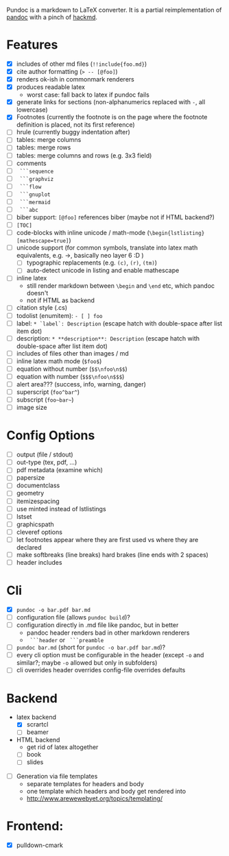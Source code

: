 Pundoc is a markdown to LaTeX converter.
It is a partial reimplementation of [pandoc](https://pandoc.org/MANUAL.html) with a pinch of
[hackmd](https://hackmd.io/features?both).

# Features

- [x] includes of other md files (`!!include{foo.md}`)
- [x] cite author formatting (`> -- [@foo]`)
- [x] renders ok-ish in commonmark renderers
- [x] produces readable latex
    + worst case: fall back to latex if pundoc fails
- [x] generate links for sections (non-alphanumerics replaced with `-`, all lowercase)
- [x] Footnotes (currently the footnote is on the page where the footnote definition is placed, not its first reference)
- [ ] hrule (currently buggy indentation after)
- [ ] tables: merge columns
- [ ] tables: merge rows
- [ ] tables: merge columns and rows (e.g. 3x3 field)
- [ ] comments
- [ ] ```` ```sequence````
- [ ] ```` ```graphviz````
- [ ] ```` ```flow````
- [ ] ```` ```gnuplot````
- [ ] ```` ```mermaid````
- [ ] ```` ```abc````
- [ ] biber support: `[@foo]` references biber (maybe not if HTML backend?)
- [ ] `[TOC]`
- [ ] code-blocks with inline unicode / math-mode (`\begin{lstlisting}[mathescape=true]`)
- [ ] unicode support (for common symbols, translate into latex math equivalents, e.g. →, basically neo layer 6 :D )
    - [ ] typographic replacements (e.g. `(c)`, `(r)`, `(tm)`)
    - [ ] auto-detect unicode in listing and enable mathescape
- [ ] inline latex
    + still render markdown between `\begin` and `\end` etc, which pandoc doesn't
    + not if HTML as backend
- [ ] citation style (.cs)
- [ ] todolist (enumitem): `- [ ] foo`
- [ ] label: ``* `label`: Description`` (escape hatch with double-space after list item dot)
- [ ] description: ``* **description**: Description`` (escape hatch with double-space after list item dot)
- [ ] includes of files other than images / md
- [ ] inline latex math mode (`$foo$`)
- [ ] equation without number (`$$\nfoo\n$$`)
- [ ] equation with number (`$$$\nfoo\n$$$`)
- [ ] alert area??? (success, info, warning, danger)
- [ ] superscript (`foo^bar^`)
- [ ] subscript (`foo~bar~`)
- [ ] image size

# Config Options

- [ ] output (file / stdout)
- [ ] out-type (tex, pdf, …)
- [ ] pdf metadata (examine which)
- [ ] papersize
- [ ] documentclass
- [ ] geometry
- [ ] itemizespacing
- [ ] use minted instead of lstlistings
- [ ] lstset
- [ ] graphicspath
- [ ] cleveref options
- [ ] let footnotes appear where they are first used vs where they are declared
- [ ] make softbreaks (line breaks) hard brakes (line ends with 2 spaces)
- [ ] header includes

# Cli

- [x] `pundoc -o bar.pdf bar.md`
- [ ] configuration file (allows `pundoc build`)?
- [ ] configuration directly in .md file like pandoc, but in better
    - pandoc header renders bad in other markdown renderers
    - ```` ```header```` or ```` ```preamble````
- [ ] `pundoc bar.md` (short for `pundoc -o bar.pdf bar.md`)?
- [ ] every cli option must be configurable in the header (except `-o` and similar?; maybe `-o` allowed but only in subfolders)
- [ ] cli overrides header overrides config-file overrides defaults

# Backend

- latex backend
    - [x] scrartcl
    - [ ] beamer
- HTML backend
    + get rid of latex altogether
    + [ ] book
    + [ ] slides
- [ ] Generation via file templates
    + separate templates for headers and body
    + one template which headers and body get rendered into
    + http://www.arewewebyet.org/topics/templating/

# Frontend:

- [x] pulldown-cmark
